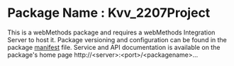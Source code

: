 # Package Name : Kvv_2207Project
This is a webMethods package and requires a webMethods Integration Server to host it. Package versioning and configuration can be found in the package [manifest](./Kvv_2207Project/manifest.v3) file. Service and API documentation is available on the package's home page http://&lt;server&gt;:&lt;port&gt;/&lt;packagename>...
